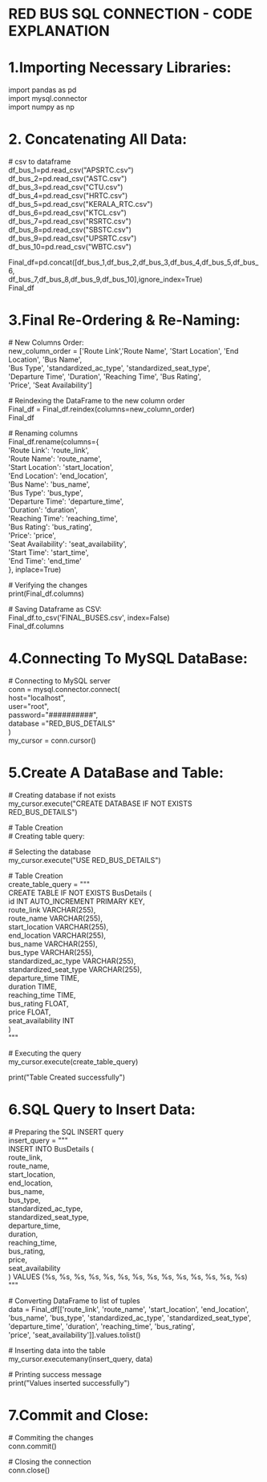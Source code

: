# **RED BUS SQL CONNECTION \- CODE EXPLANATION**

# 1.Importing Necessary Libraries:

import pandas as pd  
import mysql.connector  
import numpy as np

# 2\. Concatenating All Data:

\# csv to dataframe  
df\_bus\_1\=pd.read\_csv("APSRTC.csv")  
df\_bus\_2\=pd.read\_csv("ASTC.csv")  
df\_bus\_3\=pd.read\_csv("CTU.csv")  
df\_bus\_4\=pd.read\_csv("HRTC.csv")  
df\_bus\_5\=pd.read\_csv("KERALA\_RTC.csv")  
df\_bus\_6\=pd.read\_csv("KTCL.csv")  
df\_bus\_7\=pd.read\_csv("RSRTC.csv")  
df\_bus\_8\=pd.read\_csv("SBSTC.csv")  
df\_bus\_9\=pd.read\_csv("UPSRTC.csv")  
df\_bus\_10\=pd.read\_csv("WBTC.csv")

Final\_df\=pd.concat(\[df\_bus\_1,df\_bus\_2,df\_bus\_3,df\_bus\_4,df\_bus\_5,df\_bus\_6,  
                    df\_bus\_7,df\_bus\_8,df\_bus\_9,df\_bus\_10\],ignore\_index\=True)  
Final\_df

# 3.Final Re-Ordering & Re-Naming:

\# New Columns Order:  
new\_column\_order \= \['Route Link','Route Name', 'Start Location', 'End Location', 'Bus Name',  
    'Bus Type', 'standardized\_ac\_type', 'standardized\_seat\_type',  
    'Departure Time', 'Duration', 'Reaching Time', 'Bus Rating',  
    'Price', 'Seat Availability'\]

\# Reindexing the DataFrame to the new column order  
Final\_df \= Final\_df.reindex(columns\=new\_column\_order)  
Final\_df

\# Renaming columns  
Final\_df.rename(columns\={  
    'Route Link': 'route\_link',  
    'Route Name': 'route\_name',  
    'Start Location': 'start\_location',  
    'End Location': 'end\_location',  
    'Bus Name': 'bus\_name',  
    'Bus Type': 'bus\_type',  
    'Departure Time': 'departure\_time',  
    'Duration': 'duration',  
    'Reaching Time': 'reaching\_time',  
    'Bus Rating': 'bus\_rating',  
    'Price': 'price',  
    'Seat Availability': 'seat\_availability',  
    'Start Time': 'start\_time',  
    'End Time': 'end\_time'  
}, inplace\=True)

\# Verifying the changes  
print(Final\_df.columns)

\# Saving Dataframe as CSV:  
Final\_df.to\_csv('FINAL\_BUSES.csv', index\=False)  
Final\_df.columns

# 4.Connecting To MySQL DataBase:

\# Connecting to MySQL server  
conn \= mysql.connector.connect(  
    host\="localhost",  
    user\="root",  
    password\="\#\#\#\#\#\#\#\#\#\#",  
    database \="RED\_BUS\_DETAILS"  
)  
my\_cursor \= conn.cursor()

# 5.Create A DataBase and Table:

\# Creating database if not exists  
my\_cursor.execute("CREATE DATABASE IF NOT EXISTS RED\_BUS\_DETAILS")

\# Table Creation  
\# Creating table query:

\# Selecting the database  
my\_cursor.execute("USE RED\_BUS\_DETAILS")

\# Table Creation  
create\_table\_query \= """  
CREATE TABLE IF NOT EXISTS BusDetails (  
    id INT AUTO\_INCREMENT PRIMARY KEY,  
    route\_link VARCHAR(255),  
    route\_name VARCHAR(255),  
    start\_location VARCHAR(255),  
    end\_location VARCHAR(255),  
    bus\_name VARCHAR(255),  
    bus\_type VARCHAR(255),  
    standardized\_ac\_type VARCHAR(255),  
    standardized\_seat\_type VARCHAR(255),  
    departure\_time TIME,  
    duration TIME,  
    reaching\_time TIME,  
    bus\_rating FLOAT,  
    price FLOAT,  
    seat\_availability INT    
)  
"""

\# Executing the query  
my\_cursor.execute(create\_table\_query)

print("Table Created successfully")

# 6.SQL Query to Insert Data:

\# Preparing the SQL INSERT query  
insert\_query \= """  
INSERT INTO BusDetails (  
    route\_link,  
    route\_name,  
    start\_location,  
    end\_location,  
    bus\_name,  
    bus\_type,  
    standardized\_ac\_type,  
    standardized\_seat\_type,  
    departure\_time,  
    duration,  
    reaching\_time,  
    bus\_rating,  
    price,  
    seat\_availability  
) VALUES (%s, %s, %s, %s, %s, %s, %s, %s, %s, %s, %s, %s, %s, %s)  
"""

\# Converting DataFrame to list of tuples  
data \= Final\_df\[\['route\_link', 'route\_name', 'start\_location', 'end\_location',  
                 'bus\_name', 'bus\_type', 'standardized\_ac\_type', 'standardized\_seat\_type',  
                 'departure\_time', 'duration', 'reaching\_time', 'bus\_rating',  
                 'price', 'seat\_availability'\]\].values.tolist()

\# Inserting data into the table  
my\_cursor.executemany(insert\_query, data)

\# Printing success message  
print("Values inserted successfully")

# 7.Commit and Close:

\# Commiting the changes  
conn.commit()

\# Closing the connection  
conn.close()

